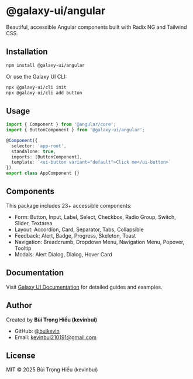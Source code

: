 # @galaxy-ui/angular

Beautiful, accessible Angular components built with Radix NG and Tailwind CSS.

## Installation

```bash
npm install @galaxy-ui/angular
```

Or use the Galaxy UI CLI:

```bash
npx @galaxy-ui/cli init
npx @galaxy-ui/cli add button
```

## Usage

```typescript
import { Component } from '@angular/core';
import { ButtonComponent } from '@galaxy-ui/angular';

@Component({
  selector: 'app-root',
  standalone: true,
  imports: [ButtonComponent],
  template: `<ui-button variant="default">Click me</ui-button>`
})
export class AppComponent {}
```

## Components

This package includes 23+ accessible components:

- Form: Button, Input, Label, Select, Checkbox, Radio Group, Switch, Slider, Textarea
- Layout: Accordion, Card, Separator, Tabs, Collapsible
- Feedback: Alert, Badge, Progress, Skeleton, Toast
- Navigation: Breadcrumb, Dropdown Menu, Navigation Menu, Popover, Tooltip
- Modals: Alert Dialog, Dialog, Hover Card

## Documentation

Visit [Galaxy UI Documentation](https://github.com/buikevin/galaxy-ui-cli) for detailed guides and examples.

## Author

Created by **Bùi Trọng Hiếu (kevinbui)**

- GitHub: [@buikevin](https://github.com/buikevin)
- Email: kevinbui210191@gmail.com

## License

MIT © 2025 Bùi Trọng Hiếu (kevinbui)
